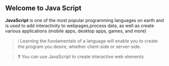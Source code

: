 ## Welcome to Java Script

**JavaScript** is one of the most popular programming languages on earth and is used to add interactivity to webpages,process data, as well as create various applications (mobile apps, desktop apps, games, and more)

>:information_source: Learning the fundamentals of a language will enable you to create the program you desire, whether client-side or server-side.

>:question: You can use JavaScript to create interactive web elements
